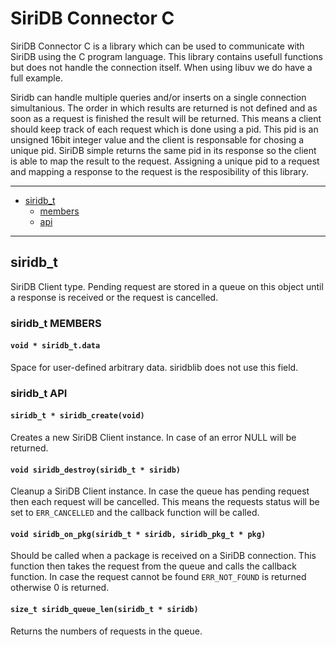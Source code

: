# SiriDB Connector C
SiriDB Connector C is a library which can be used to communicate with SiriDB
using the C program language. This library contains usefull functions but does
not handle the connection itself. When using libuv we do have a full example.

Siridb can handle multiple queries and/or inserts on a single connection
simultanious. The order in which results are returned is not defined and as soon
as a request is finished the result will be returned. This means a client should
keep track of each request which is done using a pid. This pid is an
unsigned 16bit integer value and the client is responsable for chosing a unique
pid. SiriDB simple returns the same pid in its response so the client is able to
map the result to the request. Assigning a unique pid to a request and mapping a
response to the request is the resposibility of this library.

---------------------------------------
  * [siridb_t](#siridb-t)
    * [members](#siridb-t-members)
    * [api](#siridb-t-api)

---------------------------------------

## siridb_t
SiriDB Client type. Pending request are stored in a queue on this object until
a response is received or the request is cancelled.

### siridb_t MEMBERS
#### `void * siridb_t.data`
Space for user-defined arbitrary data. siridblib does not use this field.

### siridb_t API
#### `siridb_t * siridb_create(void)`
Creates a new SiriDB Client instance. In case of an error NULL will be returned.

#### `void siridb_destroy(siridb_t * siridb)`
Cleanup a SiriDB Client instance. In case the queue has pending request then each
request will be cancelled. This means the requests status will be set to
`ERR_CANCELLED` and the callback function will be called.

#### `void siridb_on_pkg(siridb_t * siridb, siridb_pkg_t * pkg)`
Should be called when a package is received on a SiriDB connection. This
function then takes the request from the queue and calls the callback function.
In case the request cannot be found `ERR_NOT_FOUND` is returned otherwise 0 is
returned.

#### `size_t siridb_queue_len(siridb_t * siridb)`
Returns the numbers of requests in the queue.



